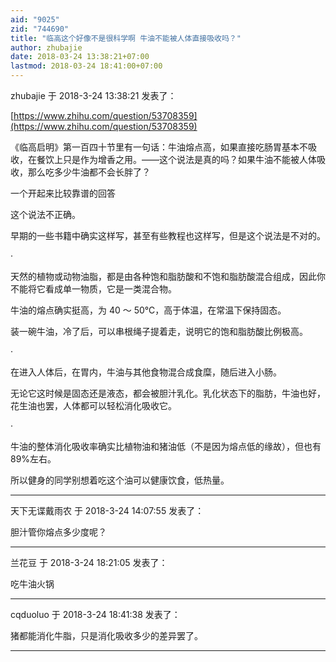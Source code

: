 ```yaml
---
aid: "9025"
zid: "744690"
title: "临高这个好像不是很科学啊 牛油不能被人体直接吸收吗？"
author: zhubajie
date: 2018-03-24 13:38:21+07:00
lastmod: 2018-03-24 18:41:00+07:00
---
```


zhubajie 于 2018-3-24 13:38:21 发表了：

[https://www.zhihu.com/question/53708359](https://www.zhihu.com/question/53708359)

《临高启明》第一百四十节里有一句话：牛油熔点高，如果直接吃肠胃基本不吸收，在餐饮上只是作为增香之用。——这个说法是真的吗？如果牛油不能被人体吸收，那么吃多少牛油都不会长胖了？

一个开起来比较靠谱的回答

这个说法不正确。

早期的一些书籍中确实这样写，甚至有些教程也这样写，但是这个说法是不对的。

·

天然的植物或动物油脂，都是由各种饱和脂肪酸和不饱和脂肪酸混合组成，因此你不能将它看成单一物质，它是一类混合物。

牛油的熔点确实挺高，为 40 ～ 50℃，高于体温，在常温下保持固态。

装一碗牛油，冷了后，可以串根绳子提着走，说明它的饱和脂肪酸比例极高。

·

在进入人体后，在胃内，牛油与其他食物混合成食糜，随后进入小肠。

无论它这时候是固态还是液态，都会被胆汁乳化。乳化状态下的脂肪，牛油也好，花生油也罢，人体都可以轻松消化吸收它。

·

牛油的整体消化吸收率确实比植物油和猪油低（不是因为熔点低的缘故），但也有 89%左右。

所以健身的同学别想着吃这个油可以健康饮食，低热量。

---

天下无谍戴雨农 于 2018-3-24 14:07:55 发表了：

胆汁管你熔点多少度呢？

---

兰花豆 于 2018-3-24 18:21:05 发表了：

吃牛油火锅

---

cqduoluo 于 2018-3-24 18:41:38 发表了：

猪都能消化牛脂，只是消化吸收多少的差异罢了。

---
